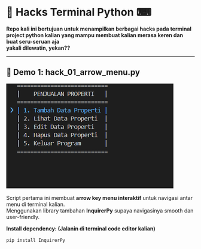 # 👾 Hacks Terminal Python ⌨

**Repo kali ini bertujuan untuk menampilkan berbagai hacks pada terminal project python kalian yang mampu membuat kalian merasa keren dan buat seru-seruan aja**  
**yakali dilewatin, yekan??** 

---

## 🌟 Demo 1: hack_01_arrow_menu.py

![Demo CLI](assets/hack_01_arrow_menu.gif)

Script pertama ini membuat **arrow key menu interaktif** untuk navigasi antar menu di terminal kalian.  
Menggunakan library tambahan **InquirerPy** supaya navigasinya smooth dan user-friendly.

**Install dependency: (Jalanin di terminal code editor kalian)**
```bash
pip install InquirerPy


